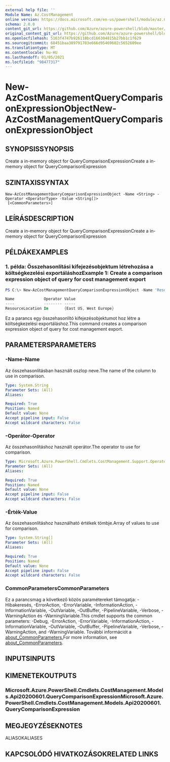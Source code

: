 ```yaml
---
external help file: ''
Module Name: Az.CostManagement
online version: https://docs.microsoft.com/en-us/powershell/module/az.CostManagement/new-AzCostManagementQueryComparisonExpressionObject
schema: 2.0.0
content_git_url: https://github.com/Azure/azure-powershell/blob/master/src/CostManagement/help/New-AzCostManagementQueryComparisonExpressionObject.md
original_content_git_url: https://github.com/Azure/azure-powershell/blob/master/src/CostManagement/help/New-AzCostManagementQueryComparisonExpressionObject.md
ms.openlocfilehash: 5163f4747b926118bcd166304815b27bb1c1f629
ms.sourcegitcommit: 68451baa389791703e666d95469602c5652609ee
ms.translationtype: MT
ms.contentlocale: hu-HU
ms.lasthandoff: 01/05/2021
ms.locfileid: "98477317"
---
```

# <span data-ttu-id="e1d63-101">New-AzCostManagementQueryComparisonExpressionObject</span><span class="sxs-lookup"><span data-stu-id="e1d63-101">New-AzCostManagementQueryComparisonExpressionObject</span></span>

## <span data-ttu-id="e1d63-102">SYNOPSIS</span><span class="sxs-lookup"><span data-stu-id="e1d63-102">SYNOPSIS</span></span>
<span data-ttu-id="e1d63-103">Create a in-memory object for QueryComparisonExpression</span><span class="sxs-lookup"><span data-stu-id="e1d63-103">Create a in-memory object for QueryComparisonExpression</span></span>

## <span data-ttu-id="e1d63-104">SZINTAXIS</span><span class="sxs-lookup"><span data-stu-id="e1d63-104">SYNTAX</span></span>

```
New-AzCostManagementQueryComparisonExpressionObject -Name <String> -Operator <OperatorType> -Value <String[]>
 [<CommonParameters>]
```

## <span data-ttu-id="e1d63-105">LEÍRÁS</span><span class="sxs-lookup"><span data-stu-id="e1d63-105">DESCRIPTION</span></span>
<span data-ttu-id="e1d63-106">Create a in-memory object for QueryComparisonExpression</span><span class="sxs-lookup"><span data-stu-id="e1d63-106">Create a in-memory object for QueryComparisonExpression</span></span>

## <span data-ttu-id="e1d63-107">PÉLDÁK</span><span class="sxs-lookup"><span data-stu-id="e1d63-107">EXAMPLES</span></span>

### <span data-ttu-id="e1d63-108">1. példa: Összehasonlítási kifejezésobjektum létrehozása a költségkezelési exportáláshoz</span><span class="sxs-lookup"><span data-stu-id="e1d63-108">Example 1: Create a comparison expression object of query for cost management export</span></span>
```powershell
PS C:\> New-AzCostManagementQueryComparisonExpressionObject -Name 'ResourceLocation' -Operator In -Value @('East US', 'West Europe')

Name             Operator Value
----             -------- -----
ResourceLocation In       {East US, West Europe}
```

<span data-ttu-id="e1d63-109">Ez a parancs egy összehasonlító kifejezésobjektumot hoz létre a költségkezelési exportáláshoz.</span><span class="sxs-lookup"><span data-stu-id="e1d63-109">This command creates a comparison expression object of query for cost management export.</span></span>

## <span data-ttu-id="e1d63-110">PARAMETERS</span><span class="sxs-lookup"><span data-stu-id="e1d63-110">PARAMETERS</span></span>

### <span data-ttu-id="e1d63-111">-Name</span><span class="sxs-lookup"><span data-stu-id="e1d63-111">-Name</span></span>
<span data-ttu-id="e1d63-112">Az összehasonlításban használt oszlop neve.</span><span class="sxs-lookup"><span data-stu-id="e1d63-112">The name of the column to use in comparison.</span></span>

```yaml
Type: System.String
Parameter Sets: (All)
Aliases:

Required: True
Position: Named
Default value: None
Accept pipeline input: False
Accept wildcard characters: False
```

### <span data-ttu-id="e1d63-113">-Operátor</span><span class="sxs-lookup"><span data-stu-id="e1d63-113">-Operator</span></span>
<span data-ttu-id="e1d63-114">Az összehasonlításhoz használt operátor.</span><span class="sxs-lookup"><span data-stu-id="e1d63-114">The operator to use for comparison.</span></span>

```yaml
Type: Microsoft.Azure.PowerShell.Cmdlets.CostManagement.Support.OperatorType
Parameter Sets: (All)
Aliases:

Required: True
Position: Named
Default value: None
Accept pipeline input: False
Accept wildcard characters: False
```

### <span data-ttu-id="e1d63-115">-Érték</span><span class="sxs-lookup"><span data-stu-id="e1d63-115">-Value</span></span>
<span data-ttu-id="e1d63-116">Az összehasonlításhoz használható értékek tömbje.</span><span class="sxs-lookup"><span data-stu-id="e1d63-116">Array of values to use for comparison.</span></span>

```yaml
Type: System.String[]
Parameter Sets: (All)
Aliases:

Required: True
Position: Named
Default value: None
Accept pipeline input: False
Accept wildcard characters: False
```

### <span data-ttu-id="e1d63-117">CommonParameters</span><span class="sxs-lookup"><span data-stu-id="e1d63-117">CommonParameters</span></span>
<span data-ttu-id="e1d63-118">Ez a parancsmag a következő közös paramétereket támogatja: -Hibakeresés, -ErrorAction, -ErrorVariable, -InformationAction, -InformationVariable, -OutVariable, -OutBuffer, -PipelineVariable, -Verbose, -WarningAction és -WarningVariable.</span><span class="sxs-lookup"><span data-stu-id="e1d63-118">This cmdlet supports the common parameters: -Debug, -ErrorAction, -ErrorVariable, -InformationAction, -InformationVariable, -OutVariable, -OutBuffer, -PipelineVariable, -Verbose, -WarningAction, and -WarningVariable.</span></span> <span data-ttu-id="e1d63-119">További információt a [about_CommonParameters.](http://go.microsoft.com/fwlink/?LinkID=113216)</span><span class="sxs-lookup"><span data-stu-id="e1d63-119">For more information, see [about_CommonParameters](http://go.microsoft.com/fwlink/?LinkID=113216).</span></span>

## <span data-ttu-id="e1d63-120">INPUTS</span><span class="sxs-lookup"><span data-stu-id="e1d63-120">INPUTS</span></span>

## <span data-ttu-id="e1d63-121">KIMENETEK</span><span class="sxs-lookup"><span data-stu-id="e1d63-121">OUTPUTS</span></span>

### <span data-ttu-id="e1d63-122">Microsoft.Azure.PowerShell.Cmdlets.CostManagement.Models.Api20200601.QueryComparisonExpression</span><span class="sxs-lookup"><span data-stu-id="e1d63-122">Microsoft.Azure.PowerShell.Cmdlets.CostManagement.Models.Api20200601.QueryComparisonExpression</span></span>

## <span data-ttu-id="e1d63-123">MEGJEGYZÉSEK</span><span class="sxs-lookup"><span data-stu-id="e1d63-123">NOTES</span></span>

<span data-ttu-id="e1d63-124">ALIASOK</span><span class="sxs-lookup"><span data-stu-id="e1d63-124">ALIASES</span></span>

## <span data-ttu-id="e1d63-125">KAPCSOLÓDÓ HIVATKOZÁSOK</span><span class="sxs-lookup"><span data-stu-id="e1d63-125">RELATED LINKS</span></span>

